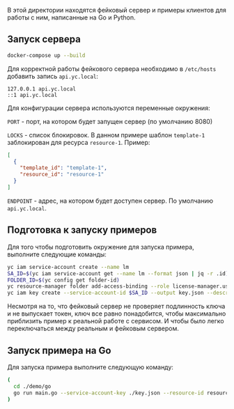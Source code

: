 В этой директории находятся фейковый сервер и примеры клиентов для работы с ним, написанные на Go и Python.

## Запуск сервера

```bash
docker-compose up --build
```

Для корректной работы фейкового сервера необходимо в `/etc/hosts` добавить запись `api.yc.local`:

```
127.0.0.1 api.yc.local
::1 api.yc.local
```

Для конфигурации сервера используются переменные окружения:

`PORT` - порт, на котором будет запущен сервер (по умолчанию 8080)

`LOCKS` - список блокировок. В данном примере шаблон `template-1` заблокирован для ресурса `resource-1`. Пример:
```json
[
  {
    "template_id": "template-1",
    "resource_id": "resource-1"
  }
]
```

`ENDPOINT` - адрес, на котором будет доступен сервер. По умолчанию `api.yc.local`.

## Подготовка к запуску примеров

Для того чтобы подготовить окружение для запуска примера, выполните следующие команды:

```bash
yc iam service-account create --name lm
SA_ID=$(yc iam service-account get --name lm --format json | jq -r .id)
FOLDER_ID=$(yc config get folder-id)
yc resource-manager folder add-access-binding --role license-manager.user --subject serviceAccount:$SA_ID --id $FOLDER_ID
yc iam key create --service-account-id $SA_ID --output key.json --description "Key for lm service account"
```

Несмотря на то, что фейковый сервер не проверяет подлинность ключа и не выпускает токен, ключ все равно понадобится,
чтобы максимально приблизить пример к реальной работе с сервисом. И чтобы было легко переключаться между реальным и
фейковым сервером.


## Запуск примера на Go

Для запуска примера выполните следующую команду:

```bash
(
  cd ./demo/go
  go run main.go --service-account-key ./key.json --resource-id resource-1 --folder-id folder --fake
)
```